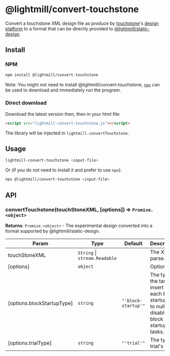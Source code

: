# @lightmill/convert-touchstone

Convert a touchstone XML design file as produce by [touchstone](https://www.lri.fr/%7Eappert/website/touchstone/touchstone.html)'s [design platform](https://github.com/jdfekete/touchstone-platforms/tree/master/design-platform) to a format that can be directly provided to [@lightmill/static-design](../static-design).

## Install

### NPM

```sh
npm install @lightmill/convert-touchstone
```

Note: You might not need to install @lightmill/convert-touchstone, [`npx`](https://www.npmjs.com/package/npx) can be used to download and immediately run the program.

### Direct download

Download the latest version then, then in your html file:

```html
<script src="lightmill-convert-touchstone.js"></script>
```

The library will be injected in `lightmill.convertTouchstone`.

## Usage

```sh
lightmill-convert-touchstone <input-file>
```

Or (if you do not need to install it and prefer to use `npx`):

```sh
npx @lightmill/convert-touchstone <input-file>
```

## API

### convertTouchstone(touchStoneXML, [options]) ⇒ <code>Promise.&lt;object&gt;</code>
**Returns**: <code>Promise.&lt;object&gt;</code> - The experimental design converted into a format
supported by @lightmill/static-design.

| Param | Type | Default | Description |
| --- | --- | --- | --- |
| touchStoneXML | <code>String</code> \| <code>stream.Readable</code> |  | The XML to parse. |
| [options] | <code>object</code> |  | Options |
| [options.blockStartupType] | <code>string</code> | <code>&quot;&#x27;block-startup&#x27;&quot;</code> | The type of the task to insert at each block startup. Set to null to disable block startup tasks. |
| [options.trialType] | <code>string</code> | <code>&quot;&#x27;trial&#x27;&quot;</code> | The type of trial's task. |